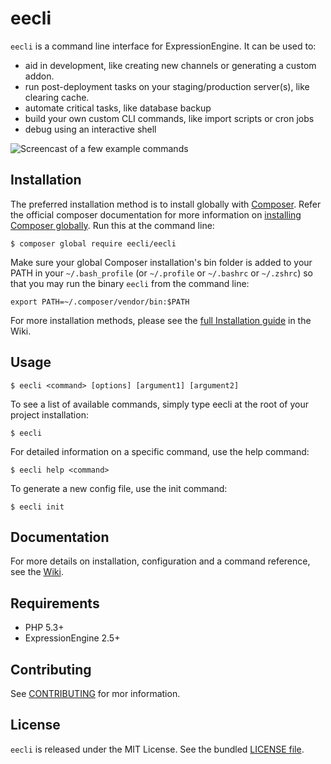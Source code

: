 # eecli

`eecli` is a command line interface for ExpressionEngine. It can be used to:

* aid in development, like creating new channels or generating a custom addon.
* run post-deployment tasks on your staging/production server(s), like clearing cache.
* automate critical tasks, like database backup
* build your own custom CLI commands, like import scripts or cron jobs
* debug using an interactive shell

![Screencast of a few example commands](https://github.com/rsanchez/eecli/wiki/images/home.gif)

## Installation

The preferred installation method is to install globally with [Composer](https://getcomposer.org/). Refer the official composer documentation for more information on [installing Composer globally](https://getcomposer.org/doc/00-intro.md#globally). Run this at the command line:

```
$ composer global require eecli/eecli
```

Make sure your global Composer installation's bin folder is added to your PATH in your `~/.bash_profile` (or `~/.profile` or `~/.bashrc` or `~/.zshrc`) so that you may run the binary `eecli` from the command line:

```
export PATH=~/.composer/vendor/bin:$PATH
```

For more installation methods, please see the [full Installation guide](https://github.com/rsanchez/eecli/wiki/Installation) in the Wiki.

## Usage

```
$ eecli <command> [options] [argument1] [argument2]
```

To see a list of available commands, simply type eecli at the root of your project installation:

```
$ eecli
```

For detailed information on a specific command, use the help command:

```
$ eecli help <command>
```

To generate a new config file, use the init command:

```
$ eecli init
```

## Documentation

For more details on installation, configuration and a command reference, see the [Wiki](https://github.com/rsanchez/eecli/wiki).

## Requirements

* PHP 5.3+
* ExpressionEngine 2.5+

## Contributing

See [CONTRIBUTING](https://github.com/rsanchez/eecli/blob/master/CONTRIBUTING.md) for mor information.

## License

`eecli` is released under the MIT License. See the bundled [LICENSE file](https://github.com/rsanchez/eecli/blob/master/LICENSE.txt).